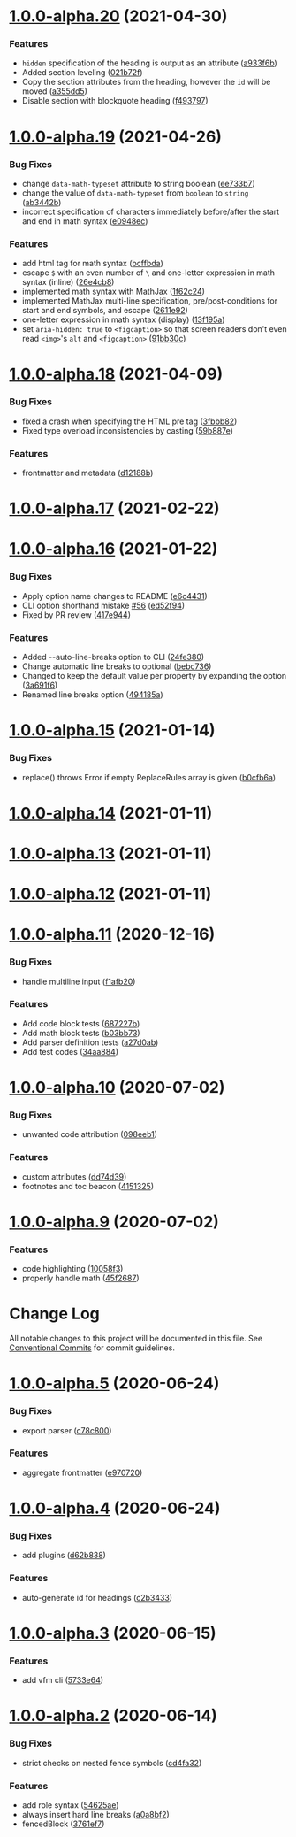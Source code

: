 # [1.0.0-alpha.20](https://github.com/vivliostyle/vfm/compare/v1.0.0-alpha.19...v1.0.0-alpha.20) (2021-04-30)


### Features

* `hidden` specification of the heading is output as an attribute ([a933f6b](https://github.com/vivliostyle/vfm/commit/a933f6b00ce00bebb66c278afb105461d8c3d5d7))
* Added section leveling ([021b72f](https://github.com/vivliostyle/vfm/commit/021b72ffc2650499682904715da80932ffb977fc))
* Copy the section attributes from the heading, however the `id` will be moved ([a355dd5](https://github.com/vivliostyle/vfm/commit/a355dd5b30439bd0454334b5b1f441a8156e0a40))
* Disable section with blockquote heading ([f493797](https://github.com/vivliostyle/vfm/commit/f493797a658c3c861c47a7f472e3e8d5cdaa6aeb))

# [1.0.0-alpha.19](https://github.com/vivliostyle/vfm/compare/v1.0.0-alpha.18...v1.0.0-alpha.19) (2021-04-26)


### Bug Fixes

* change `data-math-typeset` attribute to string boolean ([ee733b7](https://github.com/vivliostyle/vfm/commit/ee733b71de7a734af51358462e3a183d6be3f935))
* change the value of `data-math-typeset` from `boolean` to `string` ([ab3442b](https://github.com/vivliostyle/vfm/commit/ab3442bc000e1ee93c5b913d1852ea47a1d984d8))
* incorrect specification of characters immediately before/after the start and end in math syntax ([e0948ec](https://github.com/vivliostyle/vfm/commit/e0948ec608992b51f2240d79af57ff4f984df61b))


### Features

* add html tag for math syntax ([bcffbda](https://github.com/vivliostyle/vfm/commit/bcffbda34d1f3d947f94db8eef0583070afe7db4))
* escape `$` with an even number of `\` and one-letter expression in math syntax (inline) ([26e4cb8](https://github.com/vivliostyle/vfm/commit/26e4cb8526e7f6d6e45496f1707885b8cba19c83))
* implemented math syntax with MathJax ([1f62c24](https://github.com/vivliostyle/vfm/commit/1f62c2491500a886d8a8de3b912d3f43e8723901))
* implemented MathJax multi-line specification, pre/post-conditions for start and end symbols, and escape ([2611e92](https://github.com/vivliostyle/vfm/commit/2611e9208d105da4a60eabf2b437d17908860981))
* one-letter expression in math syntax (display) ([13f195a](https://github.com/vivliostyle/vfm/commit/13f195a6c2eed133c47ca61b8a70e1bed95024ff))
* set `aria-hidden: true` to `<figcaption>` so that screen readers don't even read `<img>`'s `alt` and `<figcaption>` ([91bb30c](https://github.com/vivliostyle/vfm/commit/91bb30c094e9da3eeb07e4b1171b63c005fdc192))

# [1.0.0-alpha.18](https://github.com/vivliostyle/vfm/compare/v1.0.0-alpha.17...v1.0.0-alpha.18) (2021-04-09)

### Bug Fixes

- fixed a crash when specifying the HTML pre tag ([3fbbb82](https://github.com/vivliostyle/vfm/commit/3fbbb82144f4881a0085f60b27a66da0bed060ee))
- Fixed type overload inconsistencies by casting ([59b887e](https://github.com/vivliostyle/vfm/commit/59b887e8a99a4d9cc1a2c9cc814f667a08c3f9a8))

### Features

- frontmatter and metadata ([d12188b](https://github.com/vivliostyle/vfm/commit/d12188b9ec9617f33e1ce9b3544fed3777fb4696))

# [1.0.0-alpha.17](https://github.com/vivliostyle/vfm/compare/v1.0.0-alpha.16...v1.0.0-alpha.17) (2021-02-22)

# [1.0.0-alpha.16](https://github.com/vivliostyle/vfm/compare/v1.0.0-alpha.15...v1.0.0-alpha.16) (2021-01-22)

### Bug Fixes

- Apply option name changes to README ([e6c4431](https://github.com/vivliostyle/vfm/commit/e6c44311906c063913ab330f57e96eff38336f30))
- CLI option shorthand mistake [#56](https://github.com/vivliostyle/vfm/issues/56) ([ed52f94](https://github.com/vivliostyle/vfm/commit/ed52f9418f9ad3e9c8b047164f8ddb6285f3ea4e))
- Fixed by PR review ([417e944](https://github.com/vivliostyle/vfm/commit/417e944b2bf95560f88432377634047849fbfde1))

### Features

- Added --auto-line-breaks option to CLI ([24fe380](https://github.com/vivliostyle/vfm/commit/24fe3809990a9b03f9baafdea830d2beaa87b71e))
- Change automatic line breaks to optional ([bebc736](https://github.com/vivliostyle/vfm/commit/bebc73601673428fcc357e52603c06f73de3d26a))
- Changed to keep the default value per property by expanding the option ([3a691f6](https://github.com/vivliostyle/vfm/commit/3a691f6fd2eb4fd3e6cc0625573a11da66cd2a8d))
- Renamed line breaks option ([494185a](https://github.com/vivliostyle/vfm/commit/494185a606e13d26710d9dac1d153eb184686d7b))

# [1.0.0-alpha.15](https://github.com/vivliostyle/vfm/compare/v1.0.0-alpha.14...v1.0.0-alpha.15) (2021-01-14)

### Bug Fixes

- replace() throws Error if empty ReplaceRules array is given ([b0cfb6a](https://github.com/vivliostyle/vfm/commit/b0cfb6ab869f39e7109f81c7e681c10ac5986bd2))

# [1.0.0-alpha.14](https://github.com/vivliostyle/vfm/compare/v1.0.0-alpha.13...v1.0.0-alpha.14) (2021-01-11)

# [1.0.0-alpha.13](https://github.com/vivliostyle/vfm/compare/v1.0.0-alpha.12...v1.0.0-alpha.13) (2021-01-11)

# [1.0.0-alpha.12](https://github.com/vivliostyle/vfm/compare/v1.0.0-alpha.11...v1.0.0-alpha.12) (2021-01-11)

# [1.0.0-alpha.11](https://github.com/vivliostyle/vfm/compare/v1.0.0-alpha.10...v1.0.0-alpha.11) (2020-12-16)

### Bug Fixes

- handle multiline input ([f1afb20](https://github.com/vivliostyle/vfm/commit/f1afb206d18d15f5f9c6d49b14a69fbc0eaa08c0))

### Features

- Add code block tests ([687227b](https://github.com/vivliostyle/vfm/commit/687227b7a3d43df5c07ae2008db381e9c0aed33f))
- Add math block tests ([b03bb73](https://github.com/vivliostyle/vfm/commit/b03bb7304f7dfba95e4fe0b94f963fe0c6856452))
- Add parser definition tests ([a27d0ab](https://github.com/vivliostyle/vfm/commit/a27d0ab83eb47245ac69e6d15fa91c7099c128c2))
- Add test codes ([34aa884](https://github.com/vivliostyle/vfm/commit/34aa8841fcbf53dc87c16177c6486b8dc60a11a1))

# [1.0.0-alpha.10](https://github.com/vivliostyle/vfm/compare/v1.0.0-alpha.9...v1.0.0-alpha.10) (2020-07-02)

### Bug Fixes

- unwanted code attribution ([098eeb1](https://github.com/vivliostyle/vfm/commit/098eeb10296614ea43828636dbe1194192c4e65d))

### Features

- custom attributes ([dd74d39](https://github.com/vivliostyle/vfm/commit/dd74d39ad8c73cc1091f364d7acca9370af79c0d))
- footnotes and toc beacon ([4151325](https://github.com/vivliostyle/vfm/commit/4151325c7bce1f4cb84aafbd7af81c724eb17dd9))

# [1.0.0-alpha.9](https://github.com/vivliostyle/vfm/compare/v1.0.0-alpha.8...v1.0.0-alpha.9) (2020-07-02)

### Features

- code highlighting ([10058f3](https://github.com/vivliostyle/vfm/commit/10058f34086aa141c6b8b1852e0bd894ddec1fbd))
- properly handle math ([45f2687](https://github.com/vivliostyle/vfm/commit/45f2687bd233e2ee977976fcb4c2513d79975267))

# Change Log

All notable changes to this project will be documented in this file.
See [Conventional Commits](https://conventionalcommits.org) for commit guidelines.

# [1.0.0-alpha.5](https://github.com/vivliostyle/vfm/compare/v1.0.0-alpha.4...v1.0.0-alpha.5) (2020-06-24)

### Bug Fixes

- export parser ([c78c800](https://github.com/vivliostyle/vfm/commit/c78c800d2f8e4721271d5ddb900ef5b2b6396034))

### Features

- aggregate frontmatter ([e970720](https://github.com/vivliostyle/vfm/commit/e970720737e1eb65cd3d756f0a13d442457fbcff))

# [1.0.0-alpha.4](https://github.com/vivliostyle/vfm/compare/v1.0.0-alpha.3...v1.0.0-alpha.4) (2020-06-24)

### Bug Fixes

- add plugins ([d62b838](https://github.com/vivliostyle/vfm/commit/d62b8386e213bd8f81294fa4d6f963a236853357))

### Features

- auto-generate id for headings ([c2b3433](https://github.com/vivliostyle/vfm/commit/c2b34336552f8c715a0bf1d3322be73f6701a592))

# [1.0.0-alpha.3](https://github.com/vivliostyle/vfm/compare/v1.0.0-alpha.2...v1.0.0-alpha.3) (2020-06-15)

### Features

- add vfm cli ([5733e64](https://github.com/vivliostyle/vfm/commit/5733e64b10ab796c77b2912e3f3b0f458bcf8e84))

# [1.0.0-alpha.2](https://github.com/vivliostyle/vfm/compare/v1.0.0-alpha.1...v1.0.0-alpha.2) (2020-06-14)

### Bug Fixes

- strict checks on nested fence symbols ([cd4fa32](https://github.com/vivliostyle/vfm/commit/cd4fa32f9d814bc8401f759a5c88011edf8f3423))

### Features

- add role syntax ([54625ae](https://github.com/vivliostyle/vfm/commit/54625ae196a6a8fff7e6434959cc9218a73456be))
- always insert hard line breaks ([a0a8bf2](https://github.com/vivliostyle/vfm/commit/a0a8bf21eccbce3c92d50e1ff9d2072acf01d4a6))
- fencedBlock ([3761ef7](https://github.com/vivliostyle/vfm/commit/3761ef7cf23d799f17376d46a07e11ede2a9826d))
